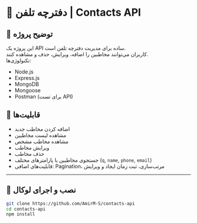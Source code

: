 # 📮 دفترچه تلفن | Contacts API

## 🔹 توضیح پروژه
این پروژه یک API ساده برای مدیریت دفترچه تلفن است.  
کاربران می‌توانند مخاطبین را اضافه، ویرایش، حذف و مشاهده کنند.  
تکنولوژی‌ها:
- Node.js
- Express.js
- MongoDB
- Mongoose
- Postman (برای تست API)

## 🔹 قابلیت‌ها
- اضافه کردن مخاطب جدید
- مشاهده لیست مخاطبین
- مشاهده مخاطب مشخص
- ویرایش مخاطب
- حذف مخاطب
- جستجوی مخاطبین با پارامترهای مختلف (`q`, `name`, `phone`, `email`)  
- قابلیت‌های اضافی: Pagination، مرتب‌سازی، ثبت زمان ایجاد و ویرایش

---

## 🔹 نصب و اجرای لوکال

```bash
git clone https://github.com/AmirM-S/contacts-api
cd contacts-api
npm install
